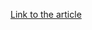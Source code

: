 [Link to the article](https://blogs.juniper.net/en-us/threat-research/linux-servers-hijacked-to-implant-ssh-backdoor)
